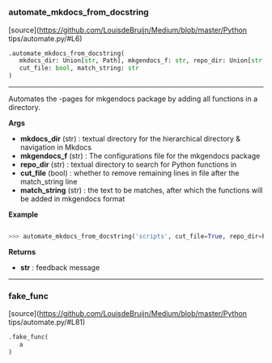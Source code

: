 #


### automate_mkdocs_from_docstring
[source](https://github.com/LouisdeBruijn/Medium/blob/master/Python tips/automate.py/#L6)
```python
.automate_mkdocs_from_docstring(
   mkdocs_dir: Union[str, Path], mkgendocs_f: str, repo_dir: Union[str, Path],
   cut_file: bool, match_string: str
)
```

---
Automates the -pages for mkgendocs package by adding all functions in a directory.


**Args**

* **mkdocs_dir** (str) : textual directory for the hierarchical directory & navigation in Mkdocs
* **mkgendocs_f** (str) : The configurations file for the mkgendocs package
* **repo_dir** (str) : textual directory to search for Python functions in
* **cut_file** (bool) : whether to remove remaining lines in file after the match_string line
* **match_string** (str) : the text to be matches, after which the functions will be added in mkgendocs format


**Example**



```python

>>> automate_mkdocs_from_docstring('scripts', cut_file=True, repo_dir=Path.cwd(), match_string='pages:')

```

**Returns**

* **str**  : feedback message


----


### fake_func
[source](https://github.com/LouisdeBruijn/Medium/blob/master/Python tips/automate.py/#L81)
```python
.fake_func(
   a
)
```

